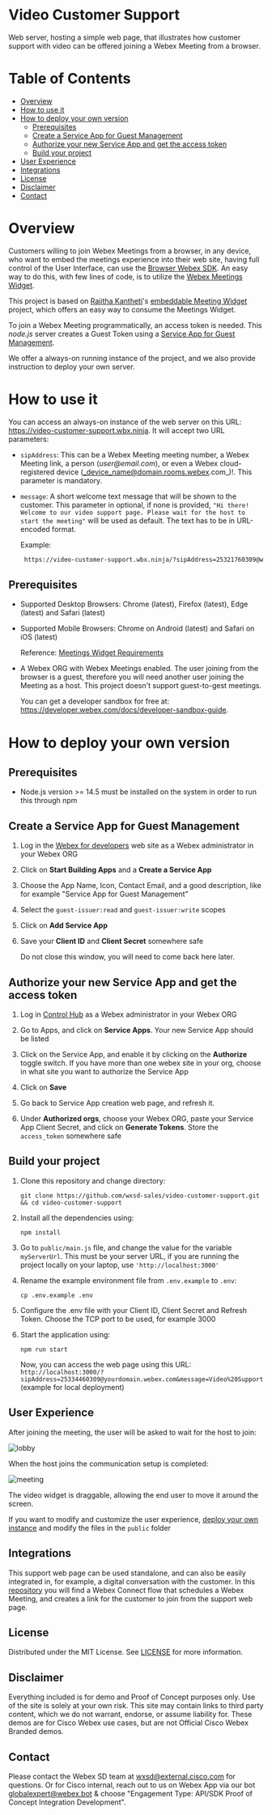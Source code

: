 # Video Customer Support

Web server, hosting a simple web page, that illustrates how customer support with video can be offered joining a Webex Meeting from a browser.

# Table of Contents
- [Overview](#overview)
- [How to use it](#how-to-use-it)
- [How to deploy your own version](#how-to-deploy-your-own-version)
   - [Prerequisites](#prerequisites-1)
   - [Create a Service App for Guest Management](#create-a-service-app-for-guest-management)
   - [Authorize your new Service App and get the access token](#authorize-your-new-service-app-and-get-the-access-token)
   - [Build your project](#build-your-project)
- [User Experience](#user-experience)
- [Integrations](#integrations)
- [License](#license)
- [Disclaimer](#disclaimer)
- [Contact](#contact)


# Overview

Customers willing to join Webex Meetings from a browser, in any device, who want to embed the meetings experience into their web site, having full control of the User Interface, can use the [Browser Webex SDK](https://developer.webex.com/docs/sdks/webex-meetings-sdk-web-introduction). An easy way to do this, with few lines of code, is to utilize the [Webex Meetings Widget](https://developer.webex.com/docs/widgets).

This project is based on [Rajitha Kantheti](https://github.com/rajithaBK)'s [embeddable Meeting Widget](https://github.com/wxsd-sales/embeddable-meetings-widget) project, which offers an easy way to consume the Meetings Widget.

To join a Webex Meeting programmatically, an access token is needed. This _node.js_ server creates a Guest Token using a [Service App for Guest Management](https://developer.webex.com/docs/sa-guest-management).

We offer a always-on running instance of the project, and we also provide instruction to deploy your own server.


# How to use it

You can access an always-on instance of the web server on this URL: https://video-customer-support.wbx.ninja. It will accept two URL parameters:

- ```sipAddress```: This can be a Webex Meeting meeting number, a Webex Meeting link, a person (_user@email.com_), or even a Webex cloud-registered device (_device_name@domain.rooms.webex.com_)!. This parameter is mandatory. 

- ```message```:  A short welcome text message that will be shown to the customer. This parameter in optional, if none is provided, ```"Hi there! Welcome to our video support page. Please wait for the host to start the meeting"``` will be used as default. The text has to be in URL-encoded format.


   Example:
  ``` bash
   https://video-customer-support.wbx.ninja/?sipAddress=25321760309@wxsd.webex.com&message=Video%20Support
  ```

## Prerequisites

- Supported Desktop Browsers: Chrome (latest), Firefox (latest), Edge (latest) and Safari (latest)

- Supported Mobile Browsers: Chrome on Android (latest) and Safari on iOS (latest)

   Reference: [Meetings Widget Requirements](https://developer.webex.com/docs/widgets)

- A Webex ORG with Webex Meetings enabled. The user joining from the browser is a guest, therefore you will need another user joining the Meeting as a host. This project doesn't support guest-to-gest meetings.

   You can get a developer sandbox for free at: https://developer.webex.com/docs/developer-sandbox-guide.

# How to deploy your own version

## Prerequisites

- Node.js version >= 14.5 must be installed on the system in order to run this through npm


## Create a Service App for Guest Management

1. Log in the [Webex for developers](https://developer.webex.com/) web site as a Webex administrator in your Webex ORG

2. Click on **Start Building Apps** and a **Create a Service App**

3. Choose the App Name, Icon, Contact Email, and a good description, like for example "Service App for Guest Management"

4. Select the `guest-issuer:read` and `guest-issuer:write` scopes

5. Click on **Add Service App**

6. Save your **Client ID** and **Client Secret** somewhere safe

   Do not close this window, you will need to come back here later.

## Authorize your new Service App and get the access token

1. Log in [Control Hub](https://admin.webex.com)  as a Webex administrator in your Webex ORG

2. Go to Apps, and click on **Service Apps**. Your new Service App should be listed

3. Click on the Service App, and enable it by clicking on the **Authorize** toggle switch. If you have more than one webex site in your org, choose in what site you want to authorize the Service App

4. Click on **Save**

5. Go back to Service App creation web page, and refresh it.

6. Under **Authorized orgs**, choose your Webex ORG, paste your Service App Client Secret, and click on **Generate Tokens**. Store the `access_token` somewhere safe

## Build your project

1. Clone this repository and change directory:

   ```
   git clone https://github.com/wxsd-sales/video-customer-support.git && cd video-customer-support
   ```

2. Install all the dependencies using:

   ```
   npm install
   ```

3. Go to ```public/main.js``` file, and change the value for the variable ```myServerUrl```. This must be your server URL, if you are running the project locally on your laptop, use ```'http://localhost:3000'```

4. Rename the example environment file from `.env.example` to `.env`:
   ```
   cp .env.example .env
   ```

5. Configure the .env file with your Client ID, Client Secret and Refresh Token. Choose the TCP port to be used, for example 3000


6. Start the application using:
  
   ```
   npm run start
   ```

   Now, you can access the web page using this URL: ```http://localhost:3000/?sipAddress=25334460309@yourdomain.webex.com&message=Video%20Support``` (example for local deployment)

## User Experience

After joining the meeting, the user will be asked to wait for the host to join:

![lobby](lobby.jpg)

When the host joins  the communication setup is completed:

![meeting](meeting.jpg)

The video widget is draggable, allowing the end user to move it around the screen.

If you want to modify and customize the user experience, [deploy your own instance](#build-your-project) and modify the files in the ```public``` folder

## Integrations

This support web page can be used standalone, and can also be easily integrated in, for example, a digital conversation with the customer. In this [repository](https://github.com/wxsd-sales/create-meeting-connect-flow) you will find a Webex Connect flow that schedules a Webex Meeting, and creates a link for the customer to join from the support web page.

## License

Distributed under the MIT License. See [LICENSE](LICENSE) for more information.

## Disclaimer

Everything included is for demo and Proof of Concept purposes only. Use of the site is solely at your own risk. This site may contain links to third party content, which we do not warrant, endorse, or assume liability for. These demos are for Cisco Webex use cases, but are not Official Cisco Webex Branded demos.
 

## Contact

Please contact the Webex SD team at [wxsd@external.cisco.com](mailto:wxsd@external.cisco.com?subject=CreateMeetingFlow) for questions. Or for Cisco internal, reach out to us on Webex App via our bot globalexpert@webex.bot & choose "Engagement Type: API/SDK Proof of Concept Integration Development". 

